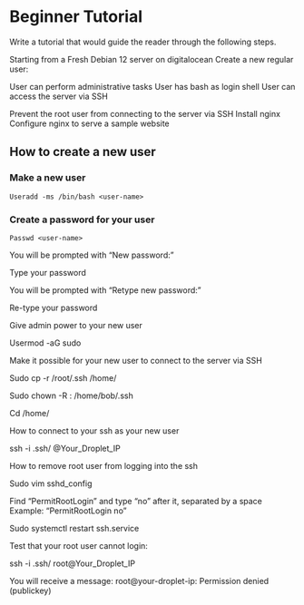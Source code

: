 <h1>Beginner Tutorial</h1>


Write a tutorial that would guide the reader through the following steps.

Starting from a Fresh Debian 12 server on digitalocean
Create a new regular user:

User can perform administrative tasks
User has bash as login shell
User can access the server via SSH


Prevent the root user from connecting to the server via SSH
Install nginx
Configure nginx to serve a sample website


<h2>How to create a new user</h2>


<h3>Make a new user</h3>

```Useradd -ms /bin/bash <user-name>```

<h3>Create a password for your user</h3>

```Passwd <user-name>```


You will be prompted with “New password:”

Type your password

You will be prompted with “Retype new password:”

Re-type your password 

Give admin power to your new user

Usermod -aG sudo <user-name>

Make it possible for your new user to connect to the server via SSH

Sudo cp -r /root/.ssh /home/<user-name>

Sudo chown -R <user-name>:<user-group> /home/bob/.ssh

Cd /home/<user-name>

How to connect to your ssh as your new user

ssh -i .ssh/<key-name> <user-name>@Your_Droplet_IP


How to remove root user from logging into the ssh

Sudo vim sshd_config

Find “PermitRootLogin” and type “no” after it, separated by a space
Example: “PermitRootLogin no”

Sudo systemctl restart ssh.service

Test that your root user cannot login:

ssh -i .ssh/<key-name> root@Your_Droplet_IP

You will receive a message:
root@your-droplet-ip: Permission denied (publickey)
